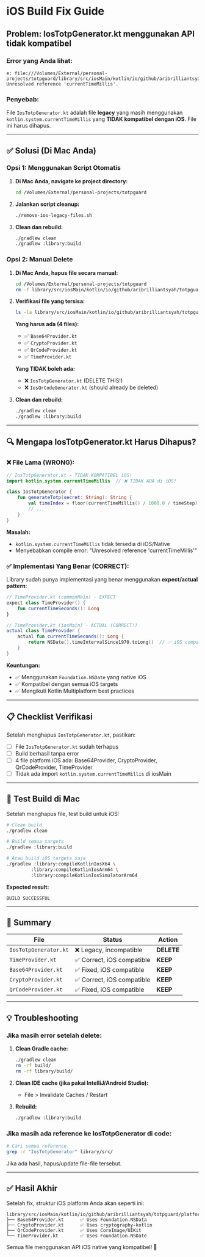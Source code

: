 # iOS Build Fix Guide

## Problem: IosTotpGenerator.kt menggunakan API tidak kompatibel

### Error yang Anda lihat:
```
e: file:///Volumes/External/personal-projects/totpguard/library/src/iosMain/kotlin/io/github/aribrilliantsyah/totpguard/platform/IosTotpGenerator.kt:5:22 Unresolved reference 'currentTimeMillis'.
```

### Penyebab:
File `IosTotpGenerator.kt` adalah file **legacy** yang masih menggunakan `kotlin.system.currentTimeMillis` yang **TIDAK kompatibel dengan iOS**. File ini harus dihapus.

---

## ✅ Solusi (Di Mac Anda)

### Opsi 1: Menggunakan Script Otomatis

1. **Di Mac Anda, navigate ke project directory:**
   ```bash
   cd /Volumes/External/personal-projects/totpguard
   ```

2. **Jalankan script cleanup:**
   ```bash
   ./remove-ios-legacy-files.sh
   ```

3. **Clean dan rebuild:**
   ```bash
   ./gradlew clean
   ./gradlew :library:build
   ```

### Opsi 2: Manual Delete

1. **Di Mac Anda, hapus file secara manual:**
   ```bash
   cd /Volumes/External/personal-projects/totpguard
   rm -f library/src/iosMain/kotlin/io/github/aribrilliantsyah/totpguard/platform/IosTotpGenerator.kt
   ```

2. **Verifikasi file yang tersisa:**
   ```bash
   ls -la library/src/iosMain/kotlin/io/github/aribrilliantsyah/totpguard/platform/
   ```

   **Yang harus ada (4 files):**
   - ✅ `Base64Provider.kt`
   - ✅ `CryptoProvider.kt`
   - ✅ `QrCodeProvider.kt`
   - ✅ `TimeProvider.kt`

   **Yang TIDAK boleh ada:**
   - ❌ `IosTotpGenerator.kt` (DELETE THIS!)
   - ❌ `IosQrCodeGenerator.kt` (should already be deleted)

3. **Clean dan rebuild:**
   ```bash
   ./gradlew clean
   ./gradlew :library:build
   ```

---

## 🔍 Mengapa IosTotpGenerator.kt Harus Dihapus?

### ❌ File Lama (WRONG):
```kotlin
// IosTotpGenerator.kt - TIDAK KOMPATIBEL iOS!
import kotlin.system.currentTimeMillis  // ❌ TIDAK ADA di iOS!

class IosTotpGenerator {
    fun generateTotp(secret: String): String {
        val timeIndex = floor(currentTimeMillis() / 1000.0 / timeStep).toLong()
        // ...
    }
}
```

**Masalah:**
- `kotlin.system.currentTimeMillis` tidak tersedia di iOS/Native
- Menyebabkan compile error: "Unresolved reference 'currentTimeMillis'"

### ✅ Implementasi Yang Benar (CORRECT):

Library sudah punya implementasi yang benar menggunakan **expect/actual pattern**:

```kotlin
// TimeProvider.kt (commonMain) - EXPECT
expect class TimeProvider() {
    fun currentTimeSeconds(): Long
}

// TimeProvider.kt (iosMain) - ACTUAL (CORRECT!)
actual class TimeProvider {
    actual fun currentTimeSeconds(): Long {
        return NSDate().timeIntervalSince1970.toLong()  // ✅ iOS compatible!
    }
}
```

**Keuntungan:**
- ✅ Menggunakan `Foundation.NSDate` yang native iOS
- ✅ Kompatibel dengan semua iOS targets
- ✅ Mengikuti Kotlin Multiplatform best practices

---

## 📋 Checklist Verifikasi

Setelah menghapus `IosTotpGenerator.kt`, pastikan:

- [ ] File `IosTotpGenerator.kt` sudah terhapus
- [ ] Build berhasil tanpa error
- [ ] 4 file platform iOS ada: Base64Provider, CryptoProvider, QrCodeProvider, TimeProvider
- [ ] Tidak ada import `kotlin.system.currentTimeMillis` di iosMain

---

## 🧪 Test Build di Mac

Setelah menghapus file, test build untuk iOS:

```bash
# Clean build
./gradlew clean

# Build semua targets
./gradlew :library:build

# Atau build iOS targets saja
./gradlew :library:compileKotlinIosX64 \
         :library:compileKotlinIosArm64 \
         :library:compileKotlinIosSimulatorArm64
```

**Expected result:**
```
BUILD SUCCESSFUL
```

---

## 🎯 Summary

| File | Status | Action |
|------|--------|--------|
| `IosTotpGenerator.kt` | ❌ Legacy, incompatible | **DELETE** |
| `TimeProvider.kt` | ✅ Correct, iOS compatible | **KEEP** |
| `Base64Provider.kt` | ✅ Fixed, iOS compatible | **KEEP** |
| `CryptoProvider.kt` | ✅ Correct, iOS compatible | **KEEP** |
| `QrCodeProvider.kt` | ✅ Fixed, iOS compatible | **KEEP** |

---

## 💡 Troubleshooting

### Jika masih error setelah delete:

1. **Clean Gradle cache:**
   ```bash
   ./gradlew clean
   rm -rf build/
   rm -rf library/build/
   ```

2. **Clean IDE cache (jika pakai IntelliJ/Android Studio):**
   - File > Invalidate Caches / Restart

3. **Rebuild:**
   ```bash
   ./gradlew :library:build
   ```

### Jika masih ada reference ke IosTotpGenerator di code:

```bash
# Cari semua reference
grep -r "IosTotpGenerator" library/src/
```

Jika ada hasil, hapus/update file-file tersebut.

---

## ✅ Hasil Akhir

Setelah fix, struktur iOS platform Anda akan seperti ini:

```
library/src/iosMain/kotlin/io/github/aribrilliantsyah/totpguard/platform/
├── Base64Provider.kt      ✅ Uses Foundation.NSData
├── CryptoProvider.kt      ✅ Uses cryptography-kotlin
├── QrCodeProvider.kt      ✅ Uses CoreImage/UIKit
└── TimeProvider.kt        ✅ Uses Foundation.NSDate
```

Semua file menggunakan API iOS native yang kompatibel! 🎉
